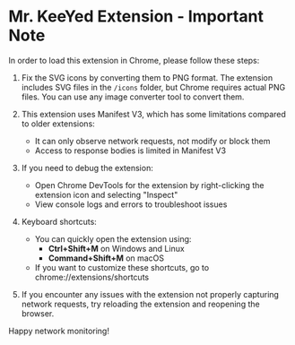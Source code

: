 # Mr. KeeYed Extension - Important Note

In order to load this extension in Chrome, please follow these steps:

1. Fix the SVG icons by converting them to PNG format. The extension includes SVG files in the `/icons` folder, but Chrome requires actual PNG files. You can use any image converter tool to convert them.

2. This extension uses Manifest V3, which has some limitations compared to older extensions:
   - It can only observe network requests, not modify or block them
   - Access to response bodies is limited in Manifest V3

3. If you need to debug the extension:
   - Open Chrome DevTools for the extension by right-clicking the extension icon and selecting "Inspect"
   - View console logs and errors to troubleshoot issues

4. Keyboard shortcuts:
   - You can quickly open the extension using:
     - **Ctrl+Shift+M** on Windows and Linux
     - **Command+Shift+M** on macOS
   - If you want to customize these shortcuts, go to chrome://extensions/shortcuts

5. If you encounter any issues with the extension not properly capturing network requests, try reloading the extension and reopening the browser.

Happy network monitoring!